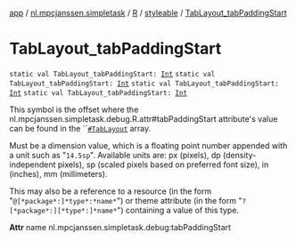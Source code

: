 [app](../../../index.md) / [nl.mpcjanssen.simpletask](../../index.md) / [R](../index.md) / [styleable](index.md) / [TabLayout_tabPaddingStart](.)

# TabLayout_tabPaddingStart

`static val TabLayout_tabPaddingStart: `[`Int`](https://kotlinlang.org/api/latest/jvm/stdlib/kotlin/-int/index.html)
`static val TabLayout_tabPaddingStart: `[`Int`](https://kotlinlang.org/api/latest/jvm/stdlib/kotlin/-int/index.html)
`static val TabLayout_tabPaddingStart: `[`Int`](https://kotlinlang.org/api/latest/jvm/stdlib/kotlin/-int/index.html)
`static val TabLayout_tabPaddingStart: `[`Int`](https://kotlinlang.org/api/latest/jvm/stdlib/kotlin/-int/index.html)

This symbol is the offset where the nl.mpcjanssen.simpletask.debug.R.attr#tabPaddingStart attribute's value can be found in the ``[`#TabLayout`](-tab-layout.md) array.

Must be a dimension value, which is a floating point number appended with a unit such as "`14.5sp`". Available units are: px (pixels), dp (density-independent pixels), sp (scaled pixels based on preferred font size), in (inches), mm (millimeters).

This may also be a reference to a resource (in the form "`@[*package*:]*type*:*name*`") or theme attribute (in the form "`?[*package*:][*type*:]*name*`") containing a value of this type.

**Attr**
name nl.mpcjanssen.simpletask.debug:tabPaddingStart

